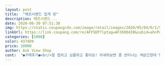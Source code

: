 ```yaml
---
layout: post 
title:  "메르시밴드 집게 핀" 
description: 메르시밴드 ..
date: 2020-06-30 07:51:38 
img: https://static.coupangcdn.com/image/retail/images/2020/05/04/0/1/54b75030-521d-4bac-a0f0-924a90ec932c.jpg 
linkUrl: https://link.coupang.com/re/AFFSDP?lptag=AF3600438&subid=ahnPublicAsk&pageKey=1565708800&itemId=2677268056&vendorItemId=70667805900&traceid=V0-113-3340f0f4308bae10 
categories: [1008] 
color: 4374D9 
price: 10000 
author: Ask View Shop 
cont:  "●구매후기●<br/>잘 찝히고 심플하고 좋아요! 자세히보면 좀 싼티나는 색같긴한데 햇빛비추면 안그럴꺼같기도하고 그래도 가격대비 만족입니다아아! 너무너무 잘쓰고있어요!<br/>" 
---
```

